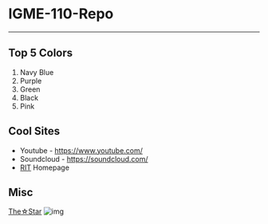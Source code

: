 # IGME-110-Repo

---

## Top 5 Colors
1. Navy Blue
2. Purple
3. Green
4. Black
5. Pink

## Cool Sites
- Youtube - https://www.youtube.com/
- Soundcloud - https://soundcloud.com/
- [RIT](https://www.rit.edu/) Homepage

## Misc
[The☆Star](https://souleater.fandom.com/wiki/Black%E2%98%86Star)
![img](https://i.pinimg.com/736x/88/a8/13/88a8135afd22ca8f102e4092ce49415b.jpg)
